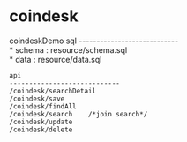 # coindesk
coindeskDemo
    sql
    ----------------------------  
    * schema : resource/schema.sql  
    * data : resource/data.sql  

    api 
    ----------------------------  
    /coindesk/searchDetail  
    /coindesk/save  
    /coindesk/findAll  
    /coindesk/search    /*join search*/
    /coindesk/update  
    /coindesk/delete  

